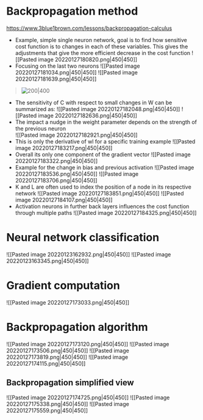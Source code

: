
# Backpropagation method
https://www.3blue1brown.com/lessons/backpropagation-calculus
- Example, simple single neuron network, goal is to find how sensitive cost function is to changes in each of these variables. This gives the adjustments that give the more efficient decrease in the cost function
![[Pasted image 20220127180820.png|450|450]]
- Focusing on the last two neurons
![[Pasted image 20220127181034.png|450|450]]
![[Pasted image 20220127181639.png|450|450]]
>![200|400](https://3b1b-posts.us-east-1.linodeobjects.com//content/lessons/2017/backpropagation-calculus/tree-extended.png)
- The sensitivity of C with respect to small changes in W can be summarized as:
![[Pasted image 20220127182048.png|450|450]]
![[Pasted image 20220127182636.png|450|450]]
- The impact a nudge in the weight parameter depends on the strength of the previous neuron  
![[Pasted image 20220127182921.png|450|450]]
- This is only the derivative of wl for a specific training example
![[Pasted image 20220127183217.png|450|450]]
- Overall its only one component of the gradient vector
![[Pasted image 20220127183322.png|450|450]]
- Example for the change in bias and previous activation
![[Pasted image 20220127183536.png|450|450]]
![[Pasted image 20220127183706.png|450|450]]
- K and L are often used to index the position of a node in its respective network
![[Pasted image 20220127183851.png|450|450]]
![[Pasted image 20220127184107.png|450|450]]
- Activation neurons in further back layers influences the cost function through multiple paths
![[Pasted image 20220127184325.png|450|450]]
# Neural network classification
![[Pasted image 20220123162932.png|450|450]]
![[Pasted image 20220123163345.png|450|450]]

# Gradient computation
![[Pasted image 20220127173033.png|450|450]]

# Backpropagation algorithm
![[Pasted image 20220127173120.png|450|450]]
![[Pasted image 20220127173506.png|450|450]]
![[Pasted image 20220127173819.png|450|450]]
![[Pasted image 20220127174115.png|450|450]]

## Backpropagation simplified view
![[Pasted image 20220127174725.png|450|450]]
![[Pasted image 20220127175338.png|450|450]]
![[Pasted image 20220127175559.png|450|450]]